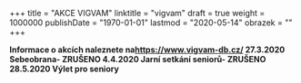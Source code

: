 +++
title = "AKCE VIGVAM"
linktitle = "vigvam"
draft = true
weight = 1000000
publishDate = "1970-01-01"
lastmod = "2020-05-14"
obrazek = ""
+++

**Informace o akcích naleznete na<https://www.vigvam-db.cz/>
27.3.2020 Sebeobrana- ZRUŠENO
4.4.2020 Jarní setkání seniorů- ZRUŠENO**  
**28.5.2020 Výlet pro seniory**
